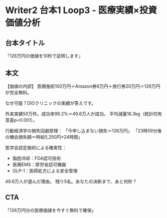 # Writer2 台本1 Loop3 - 医療実績×投資価値分析

## 台本タイトル
「126万円の価値を10秒で証明します」

## 本文

【価値の内訳】
医療施術100万円＋Amazon券6万円＋旅行券20万円＝126万円が完全無料。

なぜ可能？DIOクリニックの実績が答えです。

外来実績50万件。成功率99.2%＝49.6万人が成功。
平均減量16.3kg（統計的有意差p<0.001）。

行動経済学の損失回避原理：
「今申し込まない損失＝126万円」
「23時59分後の機会損失額＝時給5,250円×24時間」

医学会認定施術による確実性：
- 脂肪冷却：FDA認可技術
- 医療EMS：厚労省認可機器
- GLP-1：医師処方による安全管理

49.6万人が選んだ理由。
残り5名。あなたの決断まで、あと何秒？

## CTA
「126万円分の医療価値を今すぐ無料で確保」